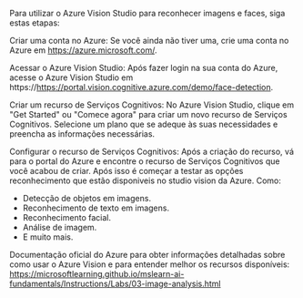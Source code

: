Para utilizar o Azure Vision Studio para reconhecer imagens e faces, siga estas etapas:

Criar uma conta no Azure: Se você ainda não tiver uma, crie uma conta no Azure em https://azure.microsoft.com/.

Acessar o Azure Vision Studio: Após fazer login na sua conta do Azure, acesse o Azure Vision Studio em https://https://portal.vision.cognitive.azure.com/demo/face-detection.

Criar um recurso de Serviços Cognitivos: No Azure Vision Studio, clique em "Get Started" ou "Comece agora" para criar um novo recurso de Serviços Cognitivos. Selecione um plano que se adeque às suas necessidades e preencha as informações necessárias.

Configurar o recurso de Serviços Cognitivos: Após a criação do recurso, vá para o portal do Azure e encontre o recurso de Serviços Cognitivos que você acabou de criar. Após isso é começar a testar as opções reconhecimento que estão disponiveis no studio vision da Azure. Como:

- Detecção de objetos em imagens.
- Reconhecimento de texto em imagens.
- Reconhecimento facial.
-  Análise de imagem.
- E muito mais.

Documentação oficial do Azure para obter informações detalhadas sobre como usar o Azure Vision e para entender melhor os recursos disponíveis: https://microsoftlearning.github.io/mslearn-ai-fundamentals/Instructions/Labs/03-image-analysis.html
